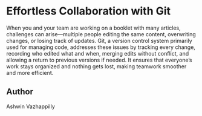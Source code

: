 # Effortless Collaboration with Git

When you and your team are working on a booklet with many articles, challenges can arise—multiple people editing the same content, overwriting changes, or losing track of updates. Git, a version control system primarily used for managing code, addresses these issues by tracking every change, recording who edited what and when, merging edits without conflict, and allowing a return to previous versions if needed. It ensures that everyone’s work stays organized and nothing gets lost, making teamwork smoother and more efficient.

## Author
Ashwin Vazhappilly